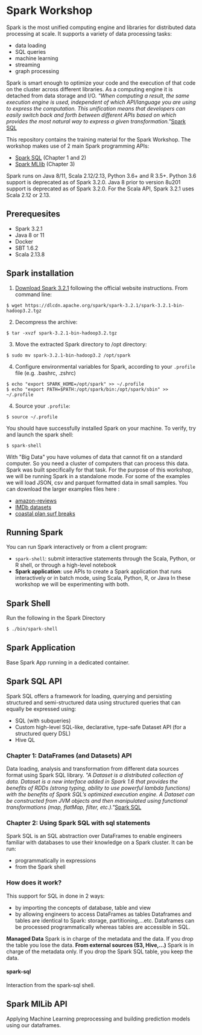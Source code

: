 # Spark Workshop
Spark is the most unified computing engine and libraries for distributed data processing at scale.
It supports a variety of data processing tasks:
- data loading
- SQL queries
- machine learning
- streaming
- graph processing

Spark is smart enough to optimize your code and the execution of that code on the cluster across different libraries.
As a computing engine it is detached from data storage and I/O.
*"When computing a result, the same execution engine is used, independent of which API/language you are using to express the computation. This unification means that developers can easily switch back and forth between different APIs based on which provides the most natural way to express a given transformation."*[Spark SQL](https://spark.apache.org/docs/latest/sql-programming-guide.html)

This repository contains the training material for the Spark Workshop. The workshop makes use of 2 main Spark programming APIs: 
- [Spark SQL](https://spark.apache.org/docs/latest/sql-programming-guide.html) (Chapter 1 and 2)
- [Spark MLlib](https://spark.apache.org/docs/latest/ml-guide.html) (Chapter 3)  
  
Spark runs on Java 8/11, Scala 2.12/2.13, Python 3.6+ and R 3.5+. Python 3.6 support is deprecated as of Spark 3.2.0. Java 8 prior to version 8u201 support is deprecated as of Spark 3.2.0. For the Scala API, Spark 3.2.1 uses Scala 2.12 or 2.13.   

## Prerequesites
- Spark 3.2.1
- Java 8 or 11
- Docker
- SBT 1.6.2
- Scala 2.13.8

## Spark installation
1. [Download Spark 3.2.1](https://spark.apache.org/downloads.html) following the official website instructions. From command line:
```shell
$ wget https://dlcdn.apache.org/spark/spark-3.2.1/spark-3.2.1-bin-hadoop3.2.tgz
```
2. Decompress the archive:
```shell
$ tar -xvzf spark-3.2.1-bin-hadoop3.2.tgz
```
3. Move the extracted Spark directory to /opt directory:
```shell
$ sudo mv spark-3.2.1-bin-hadoop3.2 /opt/spark
```
4. Configure environmental variables for Spark, according to your `.profile` file (e.g. .bashrc, .zshrc)
```shell
$ echo "export SPARK_HOME=/opt/spark" >> ~/.profile
$ echo "export PATH=$PATH:/opt/spark/bin:/opt/spark/sbin" >> ~/.profile
```
4. Source your `.profile`:
```shell
$ source ~/.profile
```
You should have successfully installed Spark on your machine. To verify, try and launch the spark shell:
```shell
$ spark-shell
```

With "Big Data" you have volumes of data that cannot fit on a standard computer. So you need a cluster of computers that can process this data. Spark was built specifically for that task.
For the purpose of this workshop, we will be running Spark in a standalone mode. For some of the examples we will load JSON, csv and parquet formatted data in small samples. You can download the larger examples files here :
- [amazon-reviews](https://hivemind-share.s3-eu-west-1.amazonaws.com/codingchallenge/resources/amazon-reviews.json.gz)
- [IMDb datasets](https://datasets.imdbws.com/)
- [coastal plan surf breaks](https://catalogue.data.govt.nz/dataset/surf-breaks-bay-of-plenty-proposed-plan-2014)

## Running Spark
You can run Spark interactively or from a client program:
- `spark-shell`: submit interactive statements through the Scala, Python, or R shell, or through a high-level notebook
- **Spark application**: use APIs to create a Spark application that runs interactively or in batch mode, using Scala, Python, R, or Java
In these workshop we will be experimenting with both.   

## Spark Shell
Run the following in the Spark Directory
```sh
$ ./bin/spark-shell
```

## Spark Application
Base Spark App running in a dedicated container.

## Spark SQL API
Spark SQL offers a framework for loading, querying and persisting structured and semi-structured data using structured queries that can equally be expressed using:
- SQL (with subqueries)
- Custom high-level SQL-like, declarative, type-safe Dataset API (for a structured query DSL)
- Hive QL

### Chapter 1: DataFrames (and Datasets) API
Data loading, analysis and transformation from different data sources format using Spark SQL library.
*"A Dataset is a distributed collection of data. Dataset is a new interface added in Spark 1.6 that provides the benefits of RDDs (strong typing, ability to use powerful lambda functions) with the benefits of Spark SQL’s optimized execution engine. A Dataset can be constructed from JVM objects and then manipulated using functional transformations (map, flatMap, filter, etc.)."*[Spark SQL](https://spark.apache.org/docs/latest/sql-programming-guide.html)

### Chapter 2: Using Spark SQL with sql statements
Spark SQL is an SQL abstraction over DataFrames to enable engineers familiar with databases to use their knowledge on a Spark cluster. It can be run:
- programmatically in expressions
- from the Spark shell

### How does it work?
This support for SQL in done in 2 ways:
- by importing the concepts of database, table and view
- by allowing engineers to access DataFrames as tables
Dataframes and tables are identical to Spark: storage, partitioning,...etc.
Dataframes can be processed programmatically whereas tables are accessible in SQL.

**Managed Data**
Spark is in charge of the metadata and the data. If you drop the table you lose the data.
**From external sources (S3, Hive,...)**
Spark is in charge of the metadata only. If you drop the Spark SQL table, you keep the data.

#### spark-sql
Interaction from the spark-sql shell.

## Spark MlLib API
Applying Machine Learning preprocessing and building prediction models using our dataframes.
